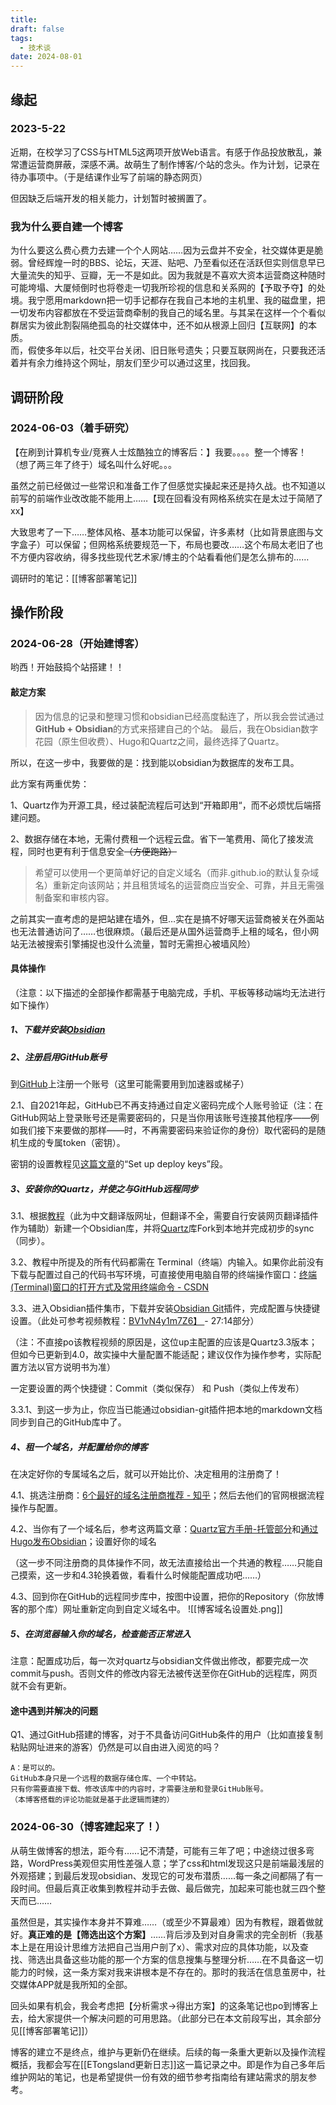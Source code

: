 ```yaml
---
title: 
draft: false
tags:
  - 技术谈
date: 2024-08-01
---
```

## 缘起

### 2023-5-22
近期，在校学习了CSS与HTML5这两项开放Web语言。有感于作品投放散乱，兼常遭运营商屏蔽，深感不满。故萌生了制作博客/个站的念头。作为计划，记录在待办事项中。（于是结课作业写了前端的静态网页）

但因缺乏后端开发的相关能力，计划暂时被搁置了。

### 我为什么要自建一个博客
为什么要这么费心费力去建一个个人网站……因为云盘并不安全，社交媒体更是脆弱。曾经辉煌一时的BBS、论坛，天涯、贴吧、乃至看似还在活跃但实则信息早已大量流失的知乎、豆瓣，无一不是如此。因为我就是不喜欢大资本运营商这种随时可能垮塌、大厦倾倒时也将卷走一切我所珍视的信息和关系网的【予取予夺】的处境。我宁愿用markdown把一切手记都存在我自己本地的主机里、我的磁盘里，把一切发布内容都放在不受运营商牵制的我自己的域名里。与其呆在这样一个个看似群居实为彼此割裂隔绝孤岛的社交媒体中，还不如从根源上回归【互联网】的本质。  
而，假使多年以后，社交平台关闭、旧日账号遗失；只要互联网尚在，只要我还活着并有余力维持这个网址，朋友们至少可以通过这里，找回我。


## 调研阶段
### 2024-06-03（着手研究）
【在刷到计算机专业/竞赛人士炫酷独立的博客后：】我要。。。。整一个博客！ （想了两三年了终于）域名叫什么好呢。。。

虽然之前已经做过一些常识和准备工作了但感觉实操起来还是持久战。也不知道以前写的前端作业改改能不能用上……【现在回看没有网格系统实在是太过于简陋了xx】

大致思考了一下……整体风格、基本功能可以保留，许多素材（比如背景底图与文字盒子）可以保留；但网格系统要规范一下，布局也要改……这个布局太老旧了也不方便内容收纳，得多找些现代艺术家/博主的个站看看他们是怎么排布的……

调研时的笔记：[[博客部署笔记]]

## 操作阶段
### 2024-06-28（开始建博客）

哟西！开始鼓捣个站搭建！！ 

#### 敲定方案
> 因为信息的记录和整理习惯和obsidian已经高度黏连了，所以我会尝试通过**GitHub + Obsidian**的方式来搭建自己的个站。 
> 最后，我在Obsidian数字花园（原生但收费）、Hugo和Quartz之间，最终选择了Quartz。

所以，在这一步中，我要做的是：找到能以obsidian为数据库的发布工具。

此方案有两重优势：

1、Quartz作为开源工具，经过装配流程后可达到“开箱即用“，而不必烦忧后端搭建问题。

2、数据存储在本地，无需付费租一个远程云盘。省下一笔费用、简化了接发流程，同时也更有利于信息安全~~（方便跑路）~~

> 希望可以使用一个更简单好记的自定义域名（而非.github.io的默认复杂域名）重新定向该网站；并且租赁域名的运营商应当安全、可靠，并且无需强制备案和审核内容。

之前其实一直考虑的是把站建在墙外，但…实在是搞不好哪天运营商被关在外面站也无法普通访问了……也很麻烦。（最后还是从国外运营商手上租的域名，但小网站无法被搜索引擎捕捉也没什么流量，暂时无需担心被墙风险）

#### 具体操作
（注意：以下描述的全部操作都需基于电脑完成，手机、平板等移动端均无法进行如下操作）

##### 1、下载并安装[Obsidian](https://obsidian.md)

##### 2、注册启用GitHub账号
到[GitHub](https://github.com)上注册一个账号（这里可能需要用到加速器或梯子）

2.1、自2021年起，GitHub已不再支持通过自定义密码完成个人账号验证（注：在GitHub网站上登录账号还是需要密码的，只是当你用该账号连接其他程序——例如我们接下来要做的那样——时，不再需要密码来验证你的身份）取代密码的是随机生成的专属token（密钥）。

密钥的设置教程见[这篇文章](https://docs.github.com/en/authentication/connecting-to-github-with-ssh/managing-deploy-keys#deploy-keys)的“Set up deploy keys”段。

##### 3、安装你的Quartz，并使之与GitHub远程同步

3.1、根据[教程](https://cmbill.github.io/quartz-doc-cn/setting-up-your-GitHub-repository)（此为中文翻译版网址，但翻译不全，需要自行安装网页翻译插件作为辅助）新建一个Obsidian库，并将[Quartz](https://github.com/jackyzha0/quartz)库Fork到本地并完成初步的sync（同步）。

3.2、教程中所提及的所有代码都需在 Terminal（终端）内输入。如果你此前没有下载与配置过自己的代码书写环境，可直接使用电脑自带的终端操作窗口：[终端(Terminal)窗口的打开方式及常用终端命令 - CSDN](https://blog.csdn.net/wxiao_xiao_miao/article/details/120228056)

3.3、进入Obsidian插件集市，下载并安装[Obsidian Git](https://pkmer.cn/products/plugin/pluginMarket/?git)插件，完成配置与快捷键设置。（此处可参考视频教程：[BV1vN4y1m7Z6】 ](https://b23.tv/REIDU3z)- 27:14部分）

（注：不直接po该教程视频的原因是，这位up主配置的应该是Quartz3.3版本；但如今已更新到4.0，故实操中大量配置不能适配；建议仅作为操作参考，实际配置方法以官方说明书为准）

一定要设置的两个快捷键：Commit（类似保存） 和 Push（类似上传发布）

3.3.1、到这一步为止，你应当已能通过obsidian-git插件把本地的markdown文档同步到自己的GitHub库中了。

##### 4、租一个域名，并配置给你的博客
在决定好你的专属域名之后，就可以开始比价、决定租用的注册商了！

4.1、挑选注册商：[6个最好的域名注册商推荐 - 知乎](https://zhuanlan.zhihu.com/p/96886767)；然后去他们的官网根据流程操作与配置。

4.2、当你有了一个域名后，参考这两篇文章：[Quartz官方手册-托管部分](https://cmbill.github.io/quartz-doc-cn/hosting#自定义域名)和[通过Hugo发布Obsidian](https://www.printlove.cn/obsidian-blog/#vercel-部署)；设置好你的域名

（这一步不同注册商的具体操作不同，故无法直接给出一个共通的教程……只能自己摸索，这一步和4.3轮换着做，看看什么时候能配置成功吧……）

4.3、回到你在GitHub的远程同步库中，按图中设置，把你的Repository（你放博客的那个库）网址重新定向到自定义域名中。
![[博客域名设置处.png]]

##### 5、在浏览器输入你的域名，检查能否正常进入
注意：配置成功后，每一次对quartz与obsidian文件做出修改，都要完成一次commit与push。否则文件的修改内容无法被传送至你在GitHub的远程库，网页就不会有更新。

#### 途中遇到并解决的问题

Q1、通过GitHub搭建的博客，对于不具备访问GitHub条件的用户（比如直接复制粘贴网址进来的游客）仍然是可以自由进入阅览的吗？

	A：是可以的。
	GitHub本身只是一个远程的数据存储仓库、一个中转站。
	只有你需要直接下载、修改该库中的内容时，才需要注册和登录GitHub账号。
	（本博客搭载的评论功能就是基于此逻辑而建的）


### 2024-06-30（博客建起来了！）

从萌生做博客的想法，距今有……记不清楚，可能有三年了吧；中途绕过很多弯路，WordPress美观但实用性差强人意；学了css和html发现这只是前端最浅层的外观搭建；到最后发现obsidian、发现它的可发布潜质……每一条之间都隔了有一段时间。但最后真正收集到教程并动手去做、最后做完，加起来可能也就三四个整天而已……

虽然但是，其实操作本身并不算难……（或至少不算最难）因为有教程，跟着做就好。**真正难的是【筛选出这个方案】**……背后涉及到对自身需求的完全剖析（我基本上是在用设计思维方法把自己当用户剖了x）、需求对应的具体功能，以及查找、筛选出具备这些功能的那一个方案的信息搜集与整理分析……在不具备这一切能力的时候，这一条方案对我来讲根本是不存在的。那时的我活在信息茧房中，社交媒体APP就是我所知的全部。

回头如果有机会，我会考虑把【分析需求→得出方案】的这条笔记也po到博客上去，给大家提供一个解决问题的可用思路。（此部分已在本文前段写出，其余部分见[[博客部署笔记]]）

博客的建立不是终点，维护与更新仍在继续。后续的每一条重大更新以及操作流程概括，我都会写在[[ETongsland更新日志]]这一篇记录之中。即是作为自己多年后维护网站的笔记，也是希望提供一份有效的细节参考指南给有建站需求的朋友参考。

